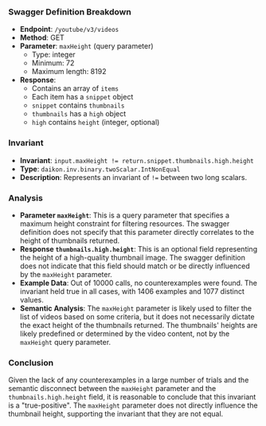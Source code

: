 ### Swagger Definition Breakdown
- **Endpoint**: `/youtube/v3/videos`
- **Method**: GET
- **Parameter**: `maxHeight` (query parameter)
  - Type: integer
  - Minimum: 72
  - Maximum length: 8192
- **Response**:
  - Contains an array of `items`
  - Each item has a `snippet` object
  - `snippet` contains `thumbnails`
  - `thumbnails` has a `high` object
  - `high` contains `height` (integer, optional)

### Invariant
- **Invariant**: `input.maxHeight != return.snippet.thumbnails.high.height`
- **Type**: `daikon.inv.binary.twoScalar.IntNonEqual`
- **Description**: Represents an invariant of `!=` between two long scalars.

### Analysis
- **Parameter `maxHeight`**: This is a query parameter that specifies a maximum height constraint for filtering resources. The swagger definition does not specify that this parameter directly correlates to the height of thumbnails returned.
- **Response `thumbnails.high.height`**: This is an optional field representing the height of a high-quality thumbnail image. The swagger definition does not indicate that this field should match or be directly influenced by the `maxHeight` parameter.
- **Example Data**: Out of 10000 calls, no counterexamples were found. The invariant held true in all cases, with 1406 examples and 1077 distinct values.
- **Semantic Analysis**: The `maxHeight` parameter is likely used to filter the list of videos based on some criteria, but it does not necessarily dictate the exact height of the thumbnails returned. The thumbnails' heights are likely predefined or determined by the video content, not by the `maxHeight` query parameter.

### Conclusion
Given the lack of any counterexamples in a large number of trials and the semantic disconnect between the `maxHeight` parameter and the `thumbnails.high.height` field, it is reasonable to conclude that this invariant is a "true-positive". The `maxHeight` parameter does not directly influence the thumbnail height, supporting the invariant that they are not equal.
